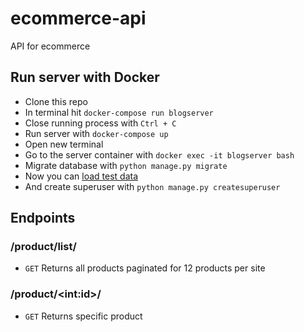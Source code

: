 # ecommerce-api
API for ecommerce

## Run server with Docker

- Clone this repo
- In terminal hit `docker-compose run blogserver`
- Close running process with `Ctrl + C`
- Run server with `docker-compose up`
- Open new terminal
- Go to the server container with `docker exec -it blogserver bash`
- Migrate database with `python manage.py migrate`
- Now you can [load test data](#load-test-data-to-your-database)
- And create superuser with `python manage.py createsuperuser`

## Endpoints

### /product/list/
- `GET` Returns all products paginated for 12 products per site

### /product/\<int:id>/
- `GET` Returns specific product
